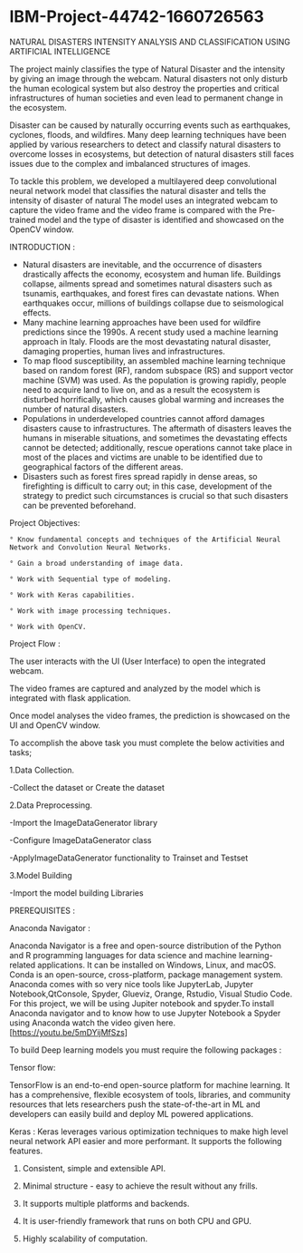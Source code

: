 # IBM-Project-44742-1660726563


NATURAL DISASTERS INTENSITY ANALYSIS AND CLASSIFICATION USING ARTIFICIAL INTELLIGENCE 

The project mainly classifies the type of Natural Disaster and the intensity by giving an image through the webcam. Natural disasters not only disturb the human ecological system but also destroy the properties and critical infrastructures of human societies and even lead to permanent change in the ecosystem.

Disaster can be caused by naturally occurring events such as earthquakes, cyclones, floods, and wildfires. Many deep learning techniques have been applied by various researchers to detect and classify natural disasters to overcome losses in ecosystems, but detection of natural disasters still faces issues due to the complex and imbalanced structures of images.

To tackle this problem, we developed a multilayered deep convolutional neural network model that classifies the natural disaster and tells the intensity of disaster of natural The model uses an integrated webcam to capture the video frame and the video frame is compared with the Pre-trained model and the type of disaster is identified and showcased on the OpenCV window.


INTRODUCTION :
* Natural disasters are inevitable, and the occurrence of disasters drastically affects the economy, ecosystem and human life. Buildings collapse, ailments spread and sometimes natural disasters such as tsunamis, earthquakes, and forest fires can devastate nations. When earthquakes occur, millions of buildings collapse due to seismological effects.
* Many machine learning approaches have been used for wildfire predictions since the 1990s. A recent study used a machine learning approach in Italy. Floods are the most devastating natural disaster, damaging properties, human lives and infrastructures.
* To map flood susceptibility, an assembled machine learning technique based on random forest (RF), random subspace (RS) and support vector machine (SVM) was used. As the population is growing rapidly, people need to acquire land to live on, and as a result the ecosystem is disturbed horrifically, which causes global warming and increases the number of natural disasters.
* Populations in underdeveloped countries cannot afford damages disasters cause to infrastructures. The aftermath of disasters leaves the humans in miserable situations, and sometimes the devastating effects cannot be detected; additionally, rescue operations cannot take place in most of the places and victims are unable to be identified due to geographical factors of the different areas.
* Disasters such as forest fires spread rapidly in dense areas, so firefighting is difficult to carry out; in this case, development of the strategy to predict such circumstances is crucial so that such disasters can be prevented beforehand.

 Project Objectives:

    ° Know fundamental concepts and techniques of the Artificial Neural Network and Convolution Neural Networks. 
   
    ° Gain a broad understanding of image data.
    
    ° Work with Sequential type of modeling.
    
    ° Work with Keras capabilities.
    
    ° Work with image processing techniques.
    
    ° Work with OpenCV.

Project Flow :

The user interacts with the UI (User Interface) to open the integrated webcam.

The video frames are captured and analyzed by the model which is integrated with flask application.

Once model analyses the video frames, the prediction is showcased on the UI and OpenCV window.


To accomplish the above task you must complete the below activities and tasks;

1.Data Collection.

-Collect the dataset or Create the dataset

2.Data Preprocessing.

-Import the ImageDataGenerator library

-Configure ImageDataGenerator class

-ApplyImageDataGenerator functionality to Trainset and Testset

3.Model Building

-Import the model building Libraries

PREREQUISITES :

Anaconda Navigator :

Anaconda Navigator is a free and open-source distribution of the Python and R programming languages for data science and machine learning-related applications. It can be installed on Windows, Linux, and macOS. Conda is an open-source, cross-platform, package management system. Anaconda comes with so very nice tools like JupyterLab, Jupyter Notebook,QtConsole, Spyder, Glueviz, Orange, Rstudio, Visual Studio Code. For this project, we will be using Jupiter notebook and spyder.To install Anaconda navigator and to know how to use Jupyter Notebook a Spyder using Anaconda watch the video given here. 
[https://youtu.be/5mDYijMfSzs]

To build Deep learning models you must require the following packages :

Tensor flow: 

TensorFlow is an end-to-end open-source platform for machine learning. It has a comprehensive, flexible ecosystem of tools, libraries, and community resources that lets researchers push the state-of-the-art in ML and developers can easily build and deploy ML powered applications.

Keras : Keras leverages various optimization techniques to make high level neural network API easier and more performant. It supports the following features.

1. Consistent, simple and extensible API.

2. Minimal structure - easy to achieve the result without any frills.

3. It supports multiple platforms and backends.

4. It is user-friendly framework that runs on both CPU and GPU.

5. Highly scalability of computation.
